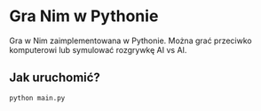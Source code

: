 # Gra Nim w Pythonie

Gra w Nim zaimplementowana w Pythonie. Można grać przeciwko komputerowi lub symulować rozgrywkę AI vs AI.

## Jak uruchomić?
```bash
python main.py
